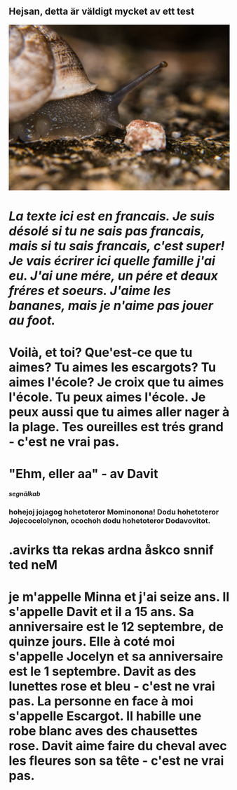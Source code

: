 ## Hejsan, detta är väldigt mycket av ett test
![voilà un escargot](image.png)
# *La texte ici est en francais. Je suis désolé si tu ne sais pas francais, mais si tu sais francais, c'est super! Je vais écrirer ici quelle famille j'ai eu. J'ai une mére, un pére et deaux fréres et soeurs. J'aime les bananes, mais je n'aime pas jouer au foot.*

# Voilà, et toi? Que'est-ce que tu aimes? Tu aimes les escargots? Tu aimes l'école? Je croix que tu aimes l'école. Tu peux aimes l'école. Je peux aussi que tu aimes aller nager à la plage. Tes oureilles est trés grand - c'est ne vrai pas.

# "Ehm, eller aa" - av Davit
##### segnälkab
### hohejoj jojagog hohetoteror Mominonona! Dodu hohetoteror Jojecocelolynon, ocochoh dodu hohetoteror Dodavovitot.
# .avirks tta rekas ardna åskco snnif ted neM

# je m'appelle Minna et j'ai seize ans. Il s'appelle Davit et il a 15 ans. Sa anniversaire est le 12 septembre, de quinze jours. Elle à coté moi s'appelle Jocelyn et sa anniversaire est le 1 septembre. Davit as des lunettes rose et bleu - c'est ne vrai pas. La personne en face à moi s'appelle Escargot. Il habille une robe blanc aves des chausettes rose. Davit aime faire du cheval avec les fleures son sa tête - c'est ne vrai pas.